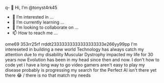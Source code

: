 q- 👋 Hi, I’m @tonyst4rk45
- 👀 I’m interested in ...
- 🌱 I’m currently learning ...
- 💞️ I’m looking to collaborate on ...
- 📫 How to reach me ...

<!---
tonyst4rk45/tonyst4rk45 is a ✨ special ✨ repository because its `README.md` (this file) appears on your GitHub profile.
You can click the Preview link to take a look at your changes.
--->
ome69
353rr25rf
rrddt23333333333333333333e266yy99pp
I'm intereseted in building a new world
  Technology has always catch my attention due to my disability 
  Muscular Dystrophy impacted my life for 30 years now
  Evolution has been in my head since then and now.
I don't how to code yet
i have a long way to go
video gamers aren't easy to play 
my disease probably is progressing 
my search for the Perfect AI isn't there yet there 😂 
/ there is no that match my needs

